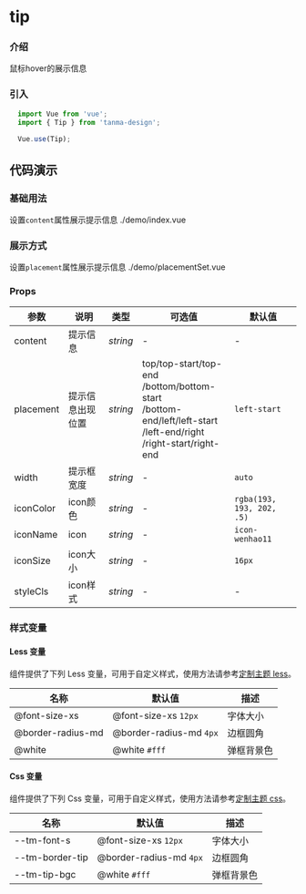 # tip

### 介绍

鼠标hover的展示信息

### 引入

```js
  import Vue from 'vue';
  import { Tip } from 'tanma-design';
  
  Vue.use(Tip);
```

## 代码演示

### 基础用法
设置`content`属性展示提示信息
<demo-code>./demo/index.vue</demo-code>

### 展示方式
设置`placement`属性展示提示信息
<demo-code>./demo/placementSet.vue</demo-code>

### Props

参数 | 说明 | 类型 | 可选值 | 默认值
-- | -- | -- | -- | --
content | 提示信息 | _string_ | - | -
placement | 提示信息出现位置 | _string_ | top/top-start/top-end<br>/bottom/bottom-start<br>/bottom-end/left/left-start<br>/left-end/right<br>/right-start/right-end | `left-start`
width | 提示框宽度 | _string_ | - | `auto`
iconColor | icon颜色 | _string_ | - | `rgba(193, 193, 202, .5)`
iconName | icon | _string_ | - | `icon-wenhao11`
iconSize | icon大小 | _string_ | - | `16px`
styleCls | icon样式 | _string_ | - | -

### 样式变量

#### Less 变量

组件提供了下列 Less 变量，可用于自定义样式，使用方法请参考[定制主题 less](#/theme)。

名称 | 默认值 | 描述
-- | -- | --
@font-size-xs | @font-size-xs `12px` | 字体大小
@border-radius-md | @border-radius-md `4px` | 边框圆角
@white | @white `#fff` | 弹框背景色

#### Css 变量

组件提供了下列 Css 变量，可用于自定义样式，使用方法请参考[定制主题 css](#/theme2)。

名称 | 默认值 | 描述
-- | -- | --
--tm-font-s | @font-size-xs `12px` | 字体大小
--tm-border-tip | @border-radius-md `4px` | 边框圆角
--tm-tip-bgc | @white `#fff` | 弹框背景色